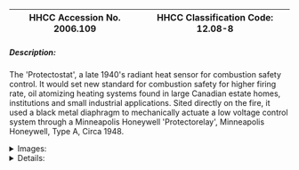| **HHCC Accession No. 2006.109** |**HHCC Classification Code:  12.08-8**|
| ----------- | ----------- |
##### Description:
The 'Protectostat', a late 1940's radiant heat sensor for combustion safety control. It would set new standard for combustion safety for higher firing rate, oil atomizing heating systems found in large Canadian estate homes, institutions and small industrial applications. Sited directly on the fire, it used a black metal diaphragm to mechanically actuate a low voltage control system through a Minneapolis Honeywell 'Protectorelay', Minneapolis Honeywell, Type A, Circa 1948.


<details>
	<summary>Images:</summary>
<div class="gallery gallery-wrapper--full" contenteditable="false" data-is-empty="false" data-translation="Add images" data-columns="6">
<figure class="gallery__item"><a href="#DOMAIN_NAME#gallery/12.08-8.jpg" data-size="2181x1089"><img src="#DOMAIN_NAME#gallery/12.08-8-thumbnail.jpg" alt=""></a></figure>
<figure class="gallery__item"><a href="#DOMAIN_NAME#gallery/12.08-8a.jpg" data-size="1962x1495"><img src="#DOMAIN_NAME#gallery/12.08-8a-thumbnail.jpg" alt=""></a></figure>
<figure class="gallery__item"><a href="#DOMAIN_NAME#gallery/12.08-8b.jpg" data-size="2124x1243"><img src="#DOMAIN_NAME#gallery/12.08-8b-thumbnail.jpg" alt=""></a></figure>
<figure class="gallery__item"><a href="#DOMAIN_NAME#gallery/12.08-8c.jpg" data-size="1270x830"><img src="#DOMAIN_NAME#gallery/12.08-8c-thumbnail.jpg" alt=""></a></figure>
</div>
</details>


<details>
	<summary>Details:</summary>

##### Group:
12.08 Pressure Atomizing Oil Burner Equipment and Systems - Fuel Flow and Combustion Controls

##### Make:
Minneapolis Honeywell

##### Manufacturer:
Minneapolis Honeywell Regulator Co.

##### Model:
Type A ------C57A check 080314'.

##### Serial No.:


##### Size:
5' round x 8 ' long

##### Weight:
6 lbs.

##### Circa:
1948

##### Rating:
Exhibit, education, and research quality, illustrating the engineering and design of mid   20th century automatic combustion safety control systems, using radiant heat sensors

##### Patent Date/Number:


##### Provenance:
From York County (York Region) Ontario, once a rich agricultural hinterlands, attracting early settlement in the last years of the 18th century. Located on the north slopes of the Oak Ridges Moraine, within 20 miles of Toronto, the County would also attract early ex-urban development, to be come a wealthy market place for the emerging household and consumer technologies of the early and mid 20th century. 

This artifact was discovered in the 1950's in the used stock of T. H. Oliver, Refrigeration and Electric Sales and Service, Aurora, Ontario, an early worker in the field of agricultural, industrial and consumer technology. 

This particular control was used on a residential heating system in York County [York Region], North of Toronto during the 1930's.

##### Type and Design:
Employs radiant heat sensor 
Uses a black metal diaphragm to mechanically actuate a low voltage snap action switch
Sites directly on the fire,  
Operates through a Minneapolis Honeywell electro-magnetic 'Protectorelay'.

##### Construction:


##### Material:


##### Special Features:
Handsome corporate name plate and logo in red, black and chrome

##### Accessories:
Original wiring box connector for metal shielded cable

##### Capacities:


##### Performance Characteristics:


##### Operation:


##### Control and Regulation:


##### Targeted Market Segment:


##### Consumer Acceptance:


##### Merchandising:


##### Market Price:


##### Technological Significance:
Mounted adjacent to the burner fire tube, the device immediately sensed the radiant heat of combustion, providing here-to-for unheard of rapid response needed for the safe and satisfactory operation of larger oil fired boilers and furnaces, operating in the range of 3 to 12 gallons per minute of number 2 or 3 fuel oil.   
The Protectostat operated a Minneapolis Protectorelay, consisting of electro-magnetic switches and a thermal safety, automatic cut out timing device.
The Protectostat with Protectorelay would become the standard of the industry for institutional and small commercial and industrial, automatic oil fired systems until the introduction of photo-electric eye, electronic sensing technology in the 1950's, see reference.
These embryonic, electric automated systems were representative of the early introduction of complex systems into Canadian homes and places of business. See Note #2

##### Industrial Significance:
The potential explosive power of several gallons per minute of high pressure vapourized fuel oil being sprayed into a combustion chamber is awesome and a source of fear to system owners, operators and service people alike. The importance of fast response for safety shut down in case of delayed ignition on unattended, automatic systems is paramount. The development of the radiant heat sensor opened up new applications for automatic operation of boilers, where operating engineers in constant attendance became unnecessary under certain conditions.

##### Socio-economic Significance:


##### Socio-cultural Significance:


##### Donor:
G. Leslie Oliver, The T. H. Oliver HVACR Collection

##### HHCC Storage Location:


##### Tracking:


##### Bibliographic References:
Minneapolis Honeywell, Installation Instruction, Protectostat, Type C57A, November 1946
Minneapolis Honeywell, Installation Instruction, Protectorelay, Type R114, Feb. 1947
Minneapolis Honeywell, Installation Instruction, Photo cell mount, Type C7003A, August 1954

References Cybernetcs and General Systems [Oliver Collection]: 
Systems Engineering Tools, Harold Chestnut, 1966.
Modern Systems Research for the Behavioral Scientist, Walter Buckley, Editor, Aldine, 1968.
Systems Behaviour, John Beishon and Geoff Peters, Harper and Row, 1972
Systems Engineering Methods, Harold Chestnut, Wiley, 1977

##### Notes:
1) The Introduction of Popular, Complex Systems into the Canadian Home:

The 1920's saw the introduction of complex mechanical, electric and electronic systems into the Canadian home and the lives of many Canadians, most of them ill prepared. For the first time the public would experience, as an inherent part of their daily life's routines, the benefits, as well as all too often the vagaries of systems engineering ' then in an embryonic state of development. The level of dependence on such systems, with all their inherent imperfections and attendant risks, would be no more apparent than in the field of automatic home heating.  
These systems were at once intimidating, awe inspiring, often the source of feelings of personal ineptitude, as well as of fear for reasons of personal and property safety. 
Included in the early rush to popular technology systems were the automobile, the household radio and automatic home heating. But the most intimidating was, in many ways the latter, immensely obtrusive, in your face, larger than life, and all around you 24 hours a day, bringing with it a degree of dependency that the householder could not afford to forget in the dead of a Canadian winter.
All three of these pieces of technology [the automobile, the household radio and the automatic home heating system], have in common an elaboration of interconnected and interdependent parts on which the integrity and performance of the system would be desperately dependent. For the automatic home heating system these components, each with its own unique integrity and operating characteristics, would include, for example: electric motors, flame sensors, solenoid valves, pressure sensors and actuators, electric ignition transformers, heat detecting devices and thermostats.
The advent of such increasingly complex, automated systems [mechanical, electric, and electronic] would, in fact, by the late 1940's lead to a new specialized field of study, known at that time as 'Cybernetics', and thence to the larger field of 'general systems'. 
The focus was on coming to understand better the properties and performance of complex, inanimate systems, including their degree of purposefulness, self regulation and self direction setting, as well as their ability to communicate meaningful information within the network of which they were a part. For each component of the system must communicate effectively with others for the system to function safely and satisfactorily.  System performance, stability, reliability and maintainability, among other criteria, were at stake. All of these criteria were of fundamental importance in the development of automated heating systems for the Canadian homeowner, and the inventors and manufacturers of the day knew it. [See References, General Systems]
For their part the manufacturers of these systems, with their myriad component parts and complexities, would learn from the outset the importance of trained service people in communities across the country, wherever such systems would appear. By the 1940's training courses were increasingly common, as well as control and systems handbooks and systems trouble shooting guides provided by equipment and systems manufacturers.

##### Related Reports:
CMX02 Item H12
</details>
